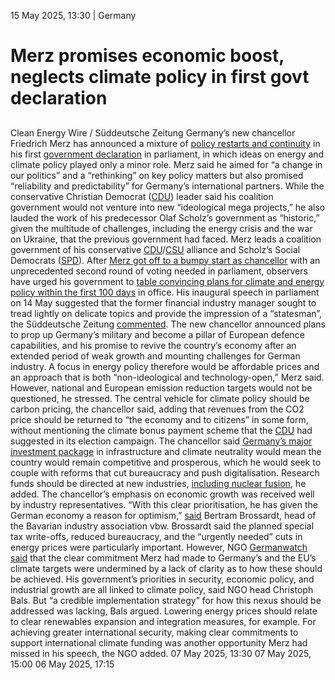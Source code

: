 15 May 2025, 13:30
| 
Germany
# Merz promises economic boost, neglects climate policy in first govt declaration
## 
Clean Energy Wire / Süddeutsche Zeitung
Germany’s new chancellor Friedrich Merz has announced a mixture of [policy restarts and continuity](https://www.cleanenergywire.org/news/german-chancellor-candidate-merz-must-walk-fine-line-between-restart-and-continuity-energy-and-climate) in his first [government declaration](https://www.bundestag.de/dokumente/textarchiv/2025/kw20-de-regierungserklaerung-merz-1064956) in parliament, in which ideas on energy and climate policy played only a minor role. Merz said he aimed for “a change in our politics” and a “rethinking” on key policy matters but also promised “reliability and predictability” for Germany’s international partners. While the conservative Christian Democrat ([CDU](https://www.cleanenergywire.org/experts/cdu-christian-democratic-union)) leader said his coalition government would not venture into new “ideological mega projects,” he also lauded the work of his predecessor Olaf Scholz’s government as “historic,” given the multitude of challenges, including the energy crisis and the war on Ukraine, that the previous government had faced. Merz leads a coalition government of his conservative [CDU](https://www.cleanenergywire.org/experts/cdu-christian-democratic-union)/[CSU](https://www.cleanenergywire.org/experts/csu-christian-social-union) alliance and Scholz’s Social Democrats ([SPD](https://www.cleanenergywire.org/experts/spd-social-democratic-party)).
After [Merz got off to a bumpy start as chancellor](https://www.cleanenergywire.org/news/merzs-failure-secure-majority-first-round-chancellor-vote-stuns-germany) with an unprecedented second round of voting needed in parliament, observers have urged his government to [table convincing plans for climate and energy policy within the first 100 days](https://www.cleanenergywire.org/news/merz-government-urged-table-convincing-climate-and-energy-plans-first-100-days) in office. His inaugural speech in parliament on 14 May suggested that the former financial industry manager sought to tread lightly on delicate topics and provide the impression of a “statesman”, the Süddeutsche Zeitung [commented](https://www.sueddeutsche.de/projekte/artikel/politik/merz-bundestag-ukraine-bundeswehr-regierungserklaerung-e320045/?reduced=true). The new chancellor announced plans to prop up Germany’s military and become a pillar of European defence capabilities, and his promise to revive the country’s economy after an extended period of weak growth and mounting challenges for German industry.
A focus in energy policy therefore would be affordable prices and an approach that is both “non-ideological and technology-open,” Merz said. However, national and European emission reduction targets would not be questioned, he stressed. The central vehicle for climate policy should be carbon pricing, the chancellor said, adding that revenues from the CO2 price should be returned to “the economy and to citizens” in some form, without mentioning the climate bonus payment scheme that the [CDU](https://www.cleanenergywire.org/experts/cdu-christian-democratic-union) had suggested in its election campaign. The chancellor said [Germany’s major investment package](https://www.cleanenergywire.org/factsheets/qa-germanys-eu500-bln-infrastructure-fund-whats-it-climate-and-energy) in infrastructure and climate neutrality would mean the country would remain competitive and prosperous, which he would seek to couple with reforms that cut bureaucracy and push digitalisation. Research funds should be directed at new industries, [including nuclear fusion](https://www.cleanenergywire.org/news/germanys-new-energy-minister-rules-out-return-conventional-nuclear), he added.
The chancellor’s emphasis on economic growth was received well by industry representatives. “With this clear prioritisation, he has given the German economy a reason for optimism,” [said](https://www.fr.de/politik/bundestag-live-bundeskanzler-friedrich-merz-heute-erste-regierungserklaerung-im-zr-93730935.html) Bertram Brossardt, head of the Bavarian industry association vbw. Brossardt said the planned special tax write-offs, reduced bureaucracy, and the “urgently needed” cuts in energy prices were particularly important.
However, NGO [Germanwatch](https://www.cleanenergywire.org/experts/germanwatch) [said](https://www.germanwatch.org/de/93148) that the clear commitment Merz had made to Germany’s and the EU’s climate targets were undermined by a lack of clarity as to how these should be achieved. His government’s priorities in security, economic policy, and industrial growth are all linked to climate policy, said NGO head Christoph Bals. But “a credible implementation strategy” for how this nexus should be addressed was lacking, Bals argued. Lowering energy prices should relate to clear renewables expansion and integration measures, for example. For achieving greater international security, making clear commitments to support international climate funding was another opportunity Merz had missed in his speech, the NGO added.
07 May 2025, 13:30
07 May 2025, 15:00
06 May 2025, 17:15
